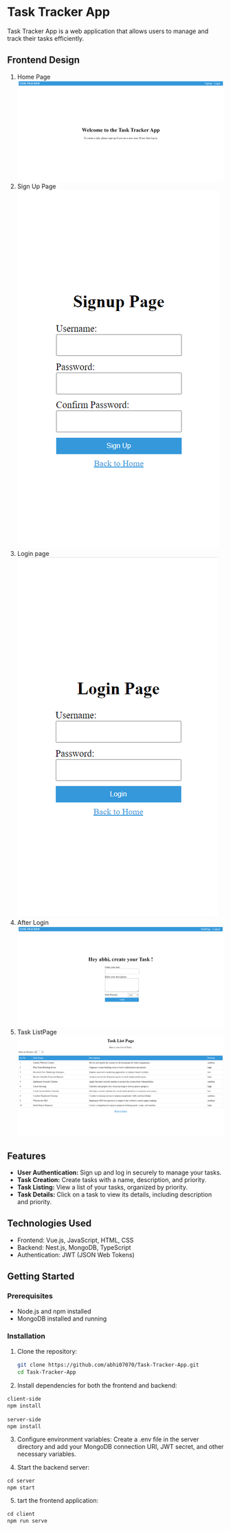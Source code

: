 # Task Tracker App

Task Tracker App is a web application that allows users to manage and track their tasks efficiently.

## Frontend Design

1. Home Page
   ![Screenshot 1](images/LandingHomePage.png)
2. Sign Up Page
   ![Screenshot 2](images/signupPage.png)
3. Login page
   ![Screenshot 3](images/loginPage.png)
4. After Login
   ![Screenshot 4](images/afterLoginHomePage.png)
5. Task ListPage
   ![Screenshot 5](images/taskListPage.png)

## Features

- **User Authentication:** Sign up and log in securely to manage your tasks.
- **Task Creation:** Create tasks with a name, description, and priority.
- **Task Listing:** View a list of your tasks, organized by priority.
- **Task Details:** Click on a task to view its details, including description and priority.

## Technologies Used

- Frontend: Vue.js, JavaScript, HTML, CSS
- Backend: Nest.js, MongoDB, TypeScript
- Authentication: JWT (JSON Web Tokens)

## Getting Started

### Prerequisites

- Node.js and npm installed
- MongoDB installed and running

### Installation

1. Clone the repository:

   ```bash
   git clone https://github.com/abhi07070/Task-Tracker-App.git
   cd Task-Tracker-App
   ```

2. Install dependencies for both the frontend and backend:

```
client-side
npm install

server-side
npm install
```

3. Configure environment variables:
   Create a .env file in the server directory and add your MongoDB connection URI, JWT secret, and other necessary variables.

4. Start the backend server:

```
cd server
npm start

```

5. tart the frontend application:

```
cd client
npm run serve

```

